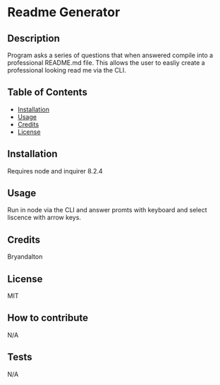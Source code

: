 
# Readme Generator

## Description

  Program asks a series of questions that when answered compile into a professional README.md file. This allows the user to easliy create a professional looking read me via the CLI.

## Table of Contents
    
  - [Installation](#installation)
  - [Usage](#usage)
  - [Credits](#credits)
  - [License](#license)

## Installation

  Requires node and inquirer 8.2.4

## Usage

  Run in node via the CLI and answer promts with keyboard and select liscence with arrow keys.

## Credits

  Bryandalton

## License

  MIT
        
## How to contribute
    
  N/A
        
## Tests
        
  N/A